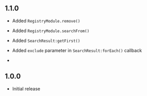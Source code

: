 ## 1.1.0

- Added `RegistryModule.remove()`
- Added `RegistryModule.searchFrom()`
- Added `SearchResult:getFirst()`

- Added `exclude` parameter in `SearchResult:forEach()` callback
-

## 1.0.0

- Initial release